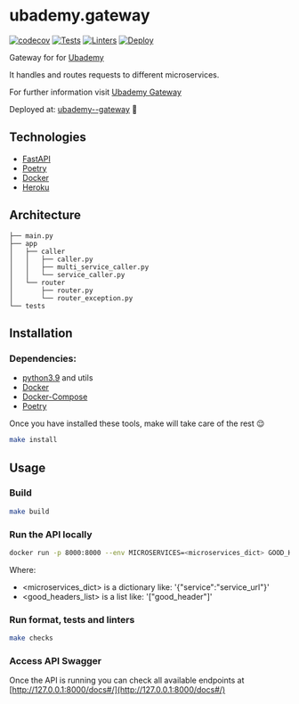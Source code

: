 # ubademy.gateway
[![codecov](https://codecov.io/gh/Ubademy/ubademy.gateway/branch/master/graph/badge.svg?token=WBSG1ZXWFL)](https://codecov.io/gh/Ubademy/ubademy.gateway) [![Tests](https://github.com/Ubademy/ubademy.gateway/actions/workflows/test.yml/badge.svg)](https://github.com/Ubademy/ubademy.gateway/actions/workflows/test.yml) [![Linters](https://github.com/Ubademy/ubademy.gateway/actions/workflows/linters.yml/badge.svg)](https://github.com/Ubademy/ubademy.gateway/actions/workflows/linters.yml) [![Deploy](https://github.com/Ubademy/ubademy.gateway/actions/workflows/deploy.yml/badge.svg)](https://github.com/Ubademy/ubademy.gateway/actions/workflows/deploy.yml)

Gateway for for [Ubademy](https://ubademy.github.io/)

It handles and routes requests to different microservices.

For further information visit [Ubademy Gateway](https://ubademy.github.io/services/gateway)

Deployed at: [ubademy--gateway](https://ubademy--gateway.herokuapp.com/docs#) :rocket:

## Technologies

* [FastAPI](https://fastapi.tiangolo.com/)
* [Poetry](https://python-poetry.org/)
* [Docker](https://www.docker.com/)
* [Heroku](https://www.heroku.com/)

## Architecture

```tree
├── main.py
├── app
│   ├── caller
│   │   ├── caller.py
│   │   ├── multi_service_caller.py
│   │   └── service_caller.py
│   └── router
│       ├── router.py
│       └── router_exception.py
└── tests
```

## Installation

### Dependencies:
* [python3.9](https://www.python.org/downloads/release/python-390/) and utils
* [Docker](https://www.docker.com/)
* [Docker-Compose](https://docs.docker.com/compose/)
* [Poetry](https://python-poetry.org/)

Once you have installed these tools, make will take care of the rest :relieved:

``` bash
make install
```
## Usage

### Build
``` bash
make build
```

### Run the API locally
``` bash
docker run -p 8000:8000 --env MICROSERVICES=<microservices_dict> GOOD_HEADERS=<good_headers_list>
```
Where: 
* <microservices_dict> is a dictionary like: '{"service":"service_url"}'
* <good_headers_list> is a list like: '\["good_header"\]'

### Run format, tests and linters
``` bash
make checks
```

### Access API Swagger
Once the API is running you can check all available endpoints at [http://127.0.0.1:8000/docs#/](http://127.0.0.1:8000/docs#/)
